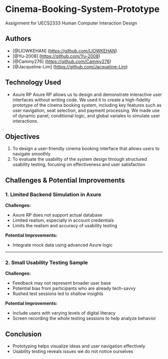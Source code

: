 # Cinema-Booking-System-Prototype
Assignment for UECS2333 Human Computer Interaction Design


## Authors
- [@LIOWKEHAN] (https://github.com/LIOWKEHAN)
- [@Yu-2008] (https://github.com/Yu-2008)
- [@Cammy276] (https://github.com/Cammy276)
- [@Jacqueline-Lim] (https://github.com/Jacqueline-Lim)


## Technology Used
- Axure RP
Axure RP allows us to design and demonstrate interactive user interfaces without writing code. We used it to create a high-fidelity prototype of the cinema booking system, including key features such as user navigation, seat selection, and payment processing. We made use of dynamic panel, conditional logic, and global variales to simulate user interactions.


## Objectives

1) To design a user-friendly cinema booking interface that allows users to navigate smoothly
2) To evaluate the usability of the system design through structured usability testing, focusing on effectiveness and user satisfaction


## Challenges & Potential Improvements

### 1. Limited Backend Simulation in Axure
**Challenges:**
- Axure RP does not support actual database
- Limited realism, especially in account credentials
- Limits the realism and accuracy of usability testing

**Potential Improvements:**
- Integrate mock data using advanced Axure logic

---

### 2. Small Usability Testing Sample
**Challenges:**
- Feedback may not represent broader user base
- Potential bias from participants who are already tech-savvy
- Rushed test sessions led to shallow insights

**Potential Improvements:**
- Include users with varying levels of digital literacy
- Screen recording the whole testing sessions to help analyze behavior

## Conclusion
- Prototyping helps visualize ideas and user navigation effectively
- Usability testing reveals issues we do not notice ourselves

